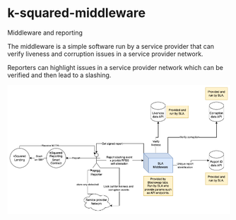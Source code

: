 # k-squared-middleware

Middleware and reporting

The middleware is a simple software run by a service provider that can verify liveness and corruption issues in a service provider network.

Reporters can highlight issues in a service provider network which can be verified and then lead to a slashing.

![](./docs/rpbs-ksq.drawio.png)
